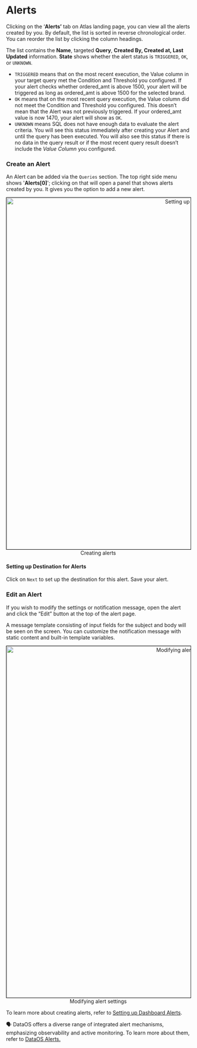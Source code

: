 # Alerts

Clicking on the ‘**Alerts’** tab on Atlas landing page, you can view all the alerts created by you. By default, the list is sorted in reverse chronological order. You can reorder the list by clicking the column headings. 

The list contains the **Name**, targeted **Query**, **Created By, Created at, Last Updated** information. **State** shows whether the alert status is `TRIGGERED`, `OK`, or `UNKNOWN`.

- `TRIGGERED` means that on the most recent execution, the Value column in your target query met the Condition and Threshold you configured. If your alert checks whether ordered_amt is above 1500, your alert will be triggered as long as ordered_amt  is above 1500 for the selected brand.
- `OK` means that on the most recent query execution, the Value column did not meet the Condition and Threshold you configured. This doesn’t mean that the Alert was not previously triggered. If your ordered_amt value is now 1470, your alert will show as `OK`.
- `UNKNOWN` means SQL does not have enough data to evaluate the alert criteria. You will see this status immediately after creating your Alert and until the query has been executed. You will also see this status if there is no data in the query result or if the most recent query result doesn’t include the *Value Column* you configured.

### **Create an Alert**

An Alert can be added via the `Queries` section. The top right side menu shows '**Alerts[0]**'; clicking on that will open a panel that shows alerts created by you. It gives you the option to add a new alert. 

<center>
  <div style="text-align: center;">
    <img src="/interfaces/atlas/alerts/create_alert.png" alt="Setting up alerts" style="width: 60rem; border: 1px solid black;">
    <figcaption>Creating alerts</figcaption>
  </div>
</center>

#### **Setting up Destination for Alerts**

Click on `Next` to set up the destination for this alert. Save your alert.

### **Edit an Alert**

If you wish to modify the settings or notification message, open the alert and click the “Edit” button at the top of the alert page.

A message template consisting of input fields for the subject and body will be seen on the screen. You can customize the notification message with static content and built-in template variables.

<center>
  <div style="text-align: center;">
    <img src="/interfaces/atlas/alerts/configure_alert.png" alt="Modifying alert settings" style="width: 60rem; border: 1px solid black;">
    <figcaption>Modifying alert settings</figcaption>
  </div>
</center>


To learn more about creating alerts, refer to [Setting up Dashboard Alerts](/dataos_alerts/dashboard_alerts/).

<aside class="callout"> 🗣 DataOS offers a diverse range of integrated alert mechanisms, emphasizing observability and active monitoring.  To learn more about them, refer to <a href="/dataos_alerts/">DataOS Alerts.</a></aside>